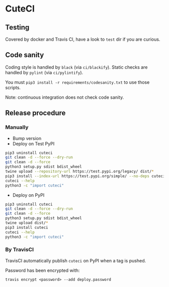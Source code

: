 # CuteCI

## Testing

Covered by docker and Travis CI, have a look to `test` dir if you are curious.

## Code sanity

Coding style is handled by `black` (via `ci/blackify`).
Static checks are handled by `pylint` (via `ci/pylintify`).

You must `pip3 install -r requirements/codesanity.txt` to use those scripts.

Note: continuous integration does not check code sanity.

## Release procedure

### Manually

* Bump version
* Deploy on Test PyPI

```bash
pip3 uninstall cuteci
git clean -d --force --dry-run
git clean -d --force
python3 setup.py sdist bdist_wheel
twine upload --repository-url https://test.pypi.org/legacy/ dist/*
pip3 install --index-url https://test.pypi.org/simple/ --no-deps cuteci
cuteci --help
python3 -c "import cuteci"
```

* Deploy on PyPI

```bash
pip3 uninstall cuteci
git clean -d --force --dry-run
git clean -d --force
python3 setup.py sdist bdist_wheel
twine upload dist/*
pip3 install cuteci
cuteci --help
python3 -c "import cuteci"
```

### By TravisCI

TravisCI automatically publish `cuteci` on PyPI when a tag is pushed.

Password has been encrypted with:

`travis encrypt <password> --add deploy.password`
